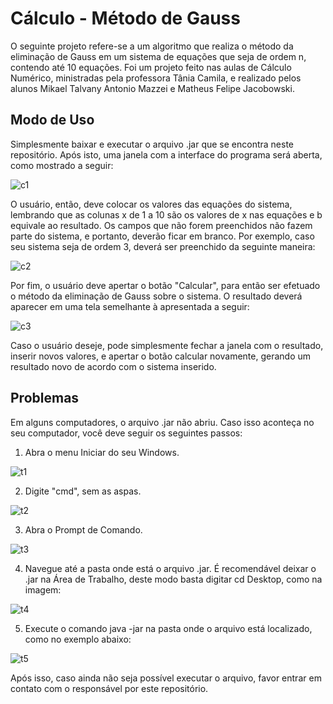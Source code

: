 # Cálculo - Método de Gauss

O seguinte projeto refere-se a um algoritmo que realiza o método da eliminação de Gauss em um sistema de equações que seja de ordem n, contendo até 10 equações. Foi um projeto feito nas aulas de Cálculo Numérico, ministradas pela professora Tânia Camila, e realizado pelos alunos Mikael Talvany Antonio Mazzei e Matheus Felipe Jacobowski.

## Modo de Uso

Simplesmente baixar e executar o arquivo .jar que se encontra neste repositório. Após isto, uma janela com a interface do programa será aberta, como mostrado a seguir:  

![c1](https://user-images.githubusercontent.com/48844708/65810368-eaece280-e17f-11e9-8dbf-225b9ed6e4bf.png)

O usuário, então, deve colocar os valores das equações do sistema, lembrando que as colunas x de 1 a 10 são os valores de x nas equações e b equivale ao resultado. Os campos que não forem preenchidos não fazem parte do sistema, e portanto, deverão ficar em branco. Por exemplo, caso seu sistema seja de ordem 3, deverá ser preenchido da seguinte maneira:  

![c2](https://user-images.githubusercontent.com/48844708/65810369-eaece280-e17f-11e9-9e9f-c18fdda30f8d.png)

Por fim, o usuário deve apertar o botão "Calcular", para então ser efetuado o método da eliminação de Gauss sobre o sistema. O resultado deverá aparecer em uma tela semelhante à apresentada a seguir:  

![c3](https://user-images.githubusercontent.com/48844708/65810370-eaece280-e17f-11e9-88be-8f8e777bf79b.png)

Caso o usuário deseje, pode simplesmente fechar a janela com o resultado, inserir novos valores, e apertar o botão calcular novamente, gerando um resultado novo de acordo com o sistema inserido.

## Problemas

Em alguns computadores, o arquivo .jar não abriu. Caso isso aconteça no seu computador, você deve seguir os seguintes passos:  

1. Abra o menu Iniciar do seu Windows.

![t1](https://user-images.githubusercontent.com/48844708/65811236-aff0ac00-e18b-11e9-81b8-453742478411.png)

2. Digite "cmd", sem as aspas.

![t2](https://user-images.githubusercontent.com/48844708/65811237-aff0ac00-e18b-11e9-995c-ff0c0c38fce7.png)

3. Abra o Prompt de Comando.

![t3](https://user-images.githubusercontent.com/48844708/65811238-b0894280-e18b-11e9-832f-7735761fe476.png)

4. Navegue até a pasta onde está o arquivo .jar. É recomendável deixar o .jar na Área de Trabalho, deste modo basta digitar cd Desktop, como na imagem:

![t4](https://user-images.githubusercontent.com/48844708/65811239-b0894280-e18b-11e9-83df-616dc99080f0.png)

5. Execute o comando java -jar <nome do arquivo> na pasta onde o arquivo está localizado, como no exemplo abaixo:

![t5](https://user-images.githubusercontent.com/48844708/65811240-b0894280-e18b-11e9-8128-cb61948d6c36.png)

Após isso, caso ainda não seja possível executar o arquivo, favor entrar em contato com o responsável por este repositório.
